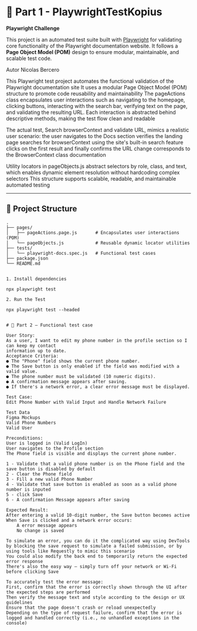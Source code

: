 # 📘 Part 1 - PlaywrightTestKopius  
**Playwright Challenge**

This project is an automated test suite built with [Playwright](https://playwright.dev/) for validating core functionality of the Playwright documentation website. It follows a **Page Object Model (POM)** design to ensure modular, maintainable, and scalable test code.

Autor Nicolas Bercero

This Playwright test project automates the functional validation of the Playwright documentation site
It uses a modular Page Object Model (POM) structure to promote code reusability and maintainability
The pageActions class encapsulates user interactions such as navigating to the homepage, clicking buttons, interacting with the search bar, verifying text on the page, and validating the resulting URL.
Each interaction is abstracted behind descriptive methods, making the test flow clean and readable

The actual test, Search browserContext and validate URL, mimics a realistic user scenario: 
    the user navigates to the Docs section
    verifies the landing page
    searches for browserContext using the site's built-in search feature
    clicks on the first result
    and finally confirms the URL change corresponds to the BrowserContext class documentation 
    
Utility locators in pageObjects.js abstract selectors by role, class, and text, which enables dynamic element resolution without hardcoding complex selectors
This structure supports scalable, readable, and maintainable automated testing

---

## 📁 Project Structure

```text
.
├── pages/
│   ├── pageActions.page.js       # Encapsulates user interactions (POM)
│   └── pageObjects.js            # Reusable dynamic locator utilities
├── tests/
│   └── playwright-docs.spec.js   # Functional test cases
├── package.json
└── README.md


1. Install dependencies

npx playwright test

2. Run the Test

npx playwright test --headed


# 📝 Part 2 – Functional test case

User Story:
As a user, I want to edit my phone number in the profile section so I can keep my contact
information up to date.
Acceptance Criteria:
● The "Phone" field shows the current phone number.
● The Save button is only enabled if the field was modified with a valid value.
● The phone number must be validated (10 numeric digits).
● A confirmation message appears after saving.
● If there's a network error, a clear error message must be displayed.

Test Case:
Edit Phone Number with Valid Input and Handle Network Failure

Test Data
Figma Mockups
Valid Phone Numbers
Valid User

Preconditions:
User is logged in (Valid LogIn)
User navigates to the Profile section
The Phone field is visible and displays the current phone number.

1 - Validate that a valid phone number is on the Phone field and the save button is disabled by default
2 - Clear the Phone field
3 - Fill a new valid Phone Number
4 - Validate that save button is enabled as soon as a valid phone number is inputed
5 - click Save
6 - A confirmation Message appears after saving

Expected Result:
After entering a valid 10-digit number, the Save button becomes active
When Save is clicked and a network error occurs:
    A error message appears
    No change is saved

To simulate an error, you can do it the complicated way using DevTools by blocking the save request to simulate a failed submission, or by using tools like Requestly to mimic this scenario
You could also modify the back end to temporarily return the expected error response
There's also the easy way — simply turn off your network or Wi-Fi before clicking Save

To accurately test the error message:
First, confirm that the error is correctly shown through the UI after the expected steps are performed
Then verify the message text and style according to the design or UX guidelines
Ensure that the page doesn't crash or reload unexpectedly
Depending on the type of request failure, confirm that the error is logged and handled correctly (i.e., no unhandled exceptions in the console)


